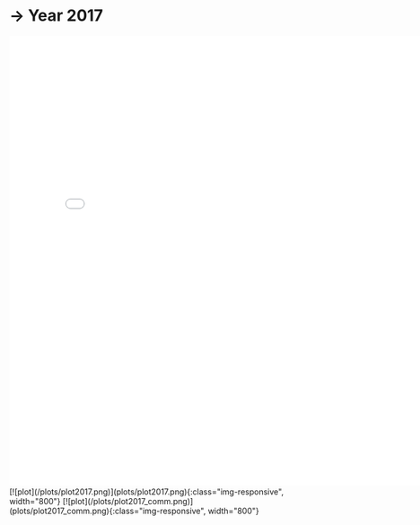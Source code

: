 # → Year 2017
<embed type="text/html" src="plots/plot2017_750.html" width="800" height="800">
<div class="flourish-embed flourish-network" data-src="visualisation/8143275"><script src="https://public.flourish.studio/resources/embed.js"></script></div>
[![plot](/plots/plot2017.png)](plots/plot2017.png){:class="img-responsive", width="800"}
[![plot](/plots/plot2017_comm.png)](plots/plot2017_comm.png){:class="img-responsive", width="800"}

